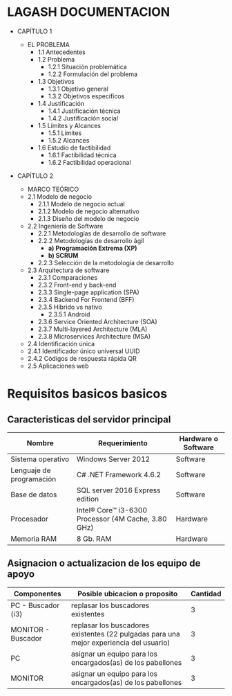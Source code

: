 # LAGASH DOCUMENTACION

- CAPÍTULO 1
  - EL PROBLEMA
    - 1.1  Antecedentes
    - 1.2 Problema
      - 1.2.1 Situación problemática
      - 1.2.2 Formulación del problema
    - 1.3 Objetivos
      - 1.3.1 Objetivo general
      - 1.3.2 Objetivos específicos
    - 1.4 Justificación
      - 1.4.1 Justificación técnica
      - 1.4.2 Justificación social
    - 1.5  Límites y Alcances
      - 1.5.1 Límites
      - 1.5.2 Alcances
    - 1.6 Estudio de factibilidad
      - 1.6.1	Factibilidad técnica
      - 1.6.2	Factibilidad operacional

- CAPÍTULO 2
  - MARCO TEÓRICO
  - 2.1 Modelo de negocio
    - 2.1.1 Modelo de negocio actual
    - 2.1.2 Modelo de negocio alternativo
    - 2.1.3 Diseño del modelo de negocio
  - 2.2 Ingeniería de Software
    - 2.2.1 Metodologías de desarrollo de software
    - 2.2.2 Metodologías de desarrollo ágil
      - **a) Programación Extrema (XP)**
      - **b) SCRUM**
    - 2.2.3 Selección de la metodología de desarrollo
  - 2.3 Arquitectura de software
    - 2.3.1 Comparaciones
    - 2.3.2 Front-end y back-end
    - 2.3.3 Single-page application (SPA)
    - 2.3.4 Backend For Frontend (BFF)
    - 2.3.5	Híbrido vs nativo
      - 2.3.5.1	Android
    - 2.3.6 Service Oriented Architecture (SOA)
    - 2.3.7 Multi-layered Architecture (MLA)
    - 2.3.8 Microservices Architecture (MSA)
  - 2.4 Identificación única
  - 2.4.1 Identificador único universal UUID
  - 2.4.2 Códigos de respuesta rápida QR
  - 2.5 Aplicaciones web



# Requisitos basicos basicos

## Caracteristicas del servidor principal

| Nombre                   | Requerimiento                                        | Hardware o Software |
|--------------------------|------------------------------------------------------|---------------------|
| Sistema operativo        | Windows Server 2012                                  | Software            |
| Lenguaje de programación | C# .NET Framework 4.6.2                              | Software            |
| Base de datos            | SQL server 2016 Express edition                      |	Software            |
| Procesador               | Intel® Core™ i3-6300 Processor (4M Cache, 3.80 GHz)  | Hardware            |
| Memoria RAM	             | 8 Gb. RAM                                            |	Hardware            |

## Asignacion o actualizacion de los equipo de apoyo

| Componentes        | Posible ubicacion o proposito                                                            | Cantidad |
|--------------------|------------------------------------------------------------------------------------------|----------|
| PC - Buscador (i3) | replasar los buscadores existentes                                                       | 3        |
| MONITOR - Buscador | replasar los buscadores existentes (22 pulgadas para una mejor experiencia del usuario)  | 3        |
| PC                 | asignar un equipo para los encargados(as) de los pabellones                              | 3        |
| MONITOR            | asignar un equipo para los encargados(as) de los pabellones                              | 3        |
